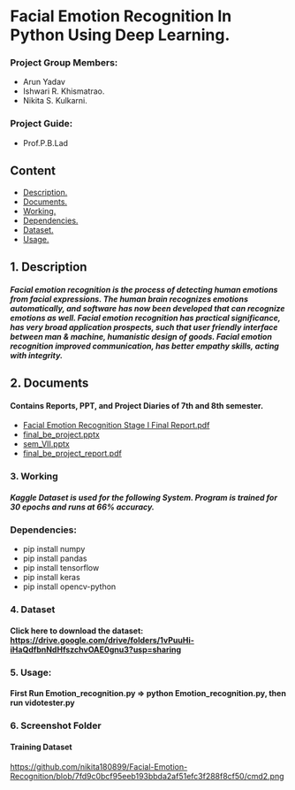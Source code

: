 # Facial Emotion Recognition In Python Using Deep Learning.
### Project Group Members:
* Arun Yadav
* Ishwari R. Khismatrao.
* Nikita S. Kulkarni.
### Project Guide:
* Prof.P.B.Lad
## Content
* [ Description. ](#desc)
* [ Documents. ](#doc )
* [ Working. ](#working )
* [ Dependencies. ](#dependencies )
* [ Dataset. ](#dataset )
* [ Usage. ](#usage )



<a name="desc"></a>
## 1. Description

##### Facial emotion recognition is the process of detecting human emotions from facial expressions. The human brain recognizes emotions automatically, and software has now been developed that can recognize emotions as well. Facial emotion recognition has practical significance, has very broad application prospects, such that user friendly interface between man & machine, humanistic design of goods. Facial emotion recognition improved communication, has better empathy skills, acting with integrity.


<a name="doc"></a>
## 2. Documents
#### Contains Reports, PPT, and Project Diaries of 7th and 8th semester. 
* [Facial Emotion Recognition Stage I Final Report.pdf](https://github.com/nikita180899/Facial-Emotion-Recognition/files/6523615/Facial.Emotion.Recognition.Stage.I.Final.Report.pdf)
* [final_be_project.pptx](https://github.com/nikita180899/Facial-Emotion-Recognition/files/6523652/final_be_project.pptx)
* [sem_VII.pptx](https://github.com/nikita180899/Facial-Emotion-Recognition/files/6523653/sem_VII.pptx)
* [final_be_project_report.pdf](https://github.com/nikita180899/Facial-Emotion-Recognition/files/6523627/final_be_project_report.pdf)
<a name="working"></a>
### 3. Working
##### Kaggle Dataset is used for the following System. Program is trained for 30 epochs and runs at 66% accuracy.

<a name="dependencies"></a>
### Dependencies:
* pip install numpy
* pip install pandas
* pip install tensorflow
* pip install keras
* pip install opencv-python

<a name="dataset"></a>
### 4. Dataset
#### Click here to download the dataset: https://drive.google.com/drive/folders/1vPuuHi-iHaQdfbnNdHfszchvOAE0gnu3?usp=sharing

<a name="usage"></a>
### 5. Usage:
#### First Run Emotion_recognition.py => python Emotion_recognition.py, then run vidotester.py

### 6. Screenshot Folder
#### Training Dataset 
https://github.com/nikita180899/Facial-Emotion-Recognition/blob/7fd9c0bcf95eeb193bbda2af51efc3f288f8cf50/cmd2.png
